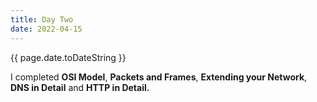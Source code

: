 ```yaml
---
title: Day Two
date: 2022-04-15
---
```


{{ page.date.toDateString }}

I completed **OSI Model**, **Packets and Frames**, **Extending your Network**, **DNS in Detail** and **HTTP in Detail.**